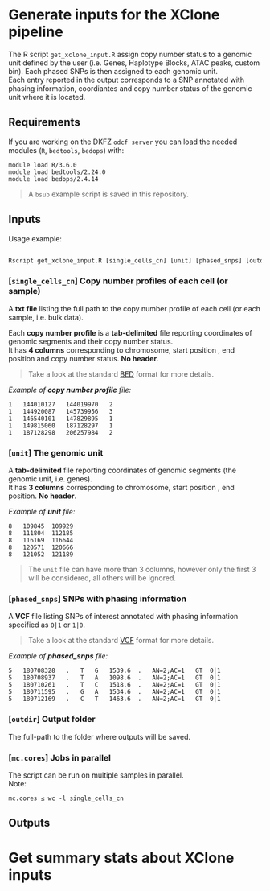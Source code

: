 # Generate inputs for the XClone pipeline

The R script `get_xclone_input.R` assign copy number status to a genomic unit defined by the user (i.e. Genes, Haplotype Blocks, ATAC peaks, custom bin). Each phased SNPs is then assigned to each genomic unit.<br/>
Each entry reported in the output corresponds to a SNP annotated with phasing information, coordiantes and copy number status of the genomic unit where it is located. 

## Requirements

If you are working on the DKFZ `odcf server` you can load the needed modules (`R`, `bedtools`, `bedops`) with:
```
module load R/3.6.0  
module load bedtools/2.24.0
module load bedops/2.4.14
```
> A `bsub` example script is saved in this repository.  

## Inputs

Usage example:
```R

Rscript get_xclone_input.R [single_cells_cn] [unit] [phased_snps] [outdir] [mc.cores]

```

### [`single_cells_cn`] Copy number profiles of each cell (or sample) 
A **txt file** listing the full path to the copy number profile of each cell (or each sample, i.e. bulk data).

Each **copy number profile** is a **tab-delimited** file reporting coordinates of genomic segments and their copy number status.<br/>
It has **4 columns** corresponding to chromosome, start position , end position and copy number status. **No header**.<br/>
> Take a look at the standard [BED](http://genome.ucsc.edu/FAQ/FAQformat#format1) format for more details.

*Example of **copy number profile** file:*
```
1	144010127	144019970	2
1	144920087	145739956	3
1	146540101	147829895	1
1	149815060	187128297	1
1	187128298	206257984	2
```

### [`unit`] The genomic unit 
A **tab-delimited** file reporting coordinates of genomic segments (the genomic unit, i.e. genes).<br/>
It has **3 columns** corresponding to chromosome, start position , end position. **No header**.

*Example of **unit** file:*
```
8	109845	109929
8	111804	112185
8	116169	116644
8	120571	120666
8	121052	121189
```
> The `unit` file can have more than 3 columns, however only the first 3 will be considered, all others will be ignored.    

### [`phased_snps`] SNPs with phasing information 
A **VCF** file listing SNPs of interest annotated with phasing information specified as `0|1` or `1|0`.
> Take a look at the standard [VCF](https://samtools.github.io/hts-specs/VCFv4.2.pdf) format for more details.

*Example of **phased_snps** file:*
```
5	180708328	.	T	G	1539.6	.	AN=2;AC=1	GT	0|1
5	180708937	.	T	A	1098.6	.	AN=2;AC=1	GT	0|1
5	180710261	.	T	C	1518.6	.	AN=2;AC=1	GT	0|1
5	180711595	.	G	A	1534.6	.	AN=2;AC=1	GT	0|1
5	180712169	.	C	T	1463.6	.	AN=2;AC=1	GT	0|1
```

### [`outdir`] Output folder 
The full-path to the folder where outputs will be saved.

### [`mc.cores`] Jobs in parallel
The script can be run on multiple samples in parallel.<br/>
Note:
```
mc.cores ≤ wc -l single_cells_cn
```
## Outputs

# Get summary stats about XClone inputs
